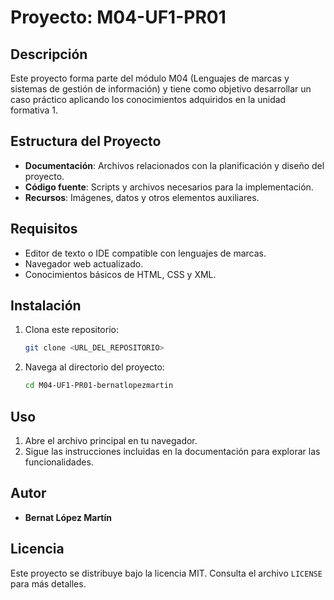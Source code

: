 # Proyecto: M04-UF1-PR01

## Descripción
Este proyecto forma parte del módulo M04 (Lenguajes de marcas y sistemas de gestión de información) y tiene como objetivo desarrollar un caso práctico aplicando los conocimientos adquiridos en la unidad formativa 1.

## Estructura del Proyecto
- **Documentación**: Archivos relacionados con la planificación y diseño del proyecto.
- **Código fuente**: Scripts y archivos necesarios para la implementación.
- **Recursos**: Imágenes, datos y otros elementos auxiliares.

## Requisitos
- Editor de texto o IDE compatible con lenguajes de marcas.
- Navegador web actualizado.
- Conocimientos básicos de HTML, CSS y XML.

## Instalación
1. Clona este repositorio:
    ```bash
    git clone <URL_DEL_REPOSITORIO>
    ```
2. Navega al directorio del proyecto:
    ```bash
    cd M04-UF1-PR01-bernatlopezmartin
    ```

## Uso
1. Abre el archivo principal en tu navegador.
2. Sigue las instrucciones incluidas en la documentación para explorar las funcionalidades.

## Autor
- **Bernat López Martín**

## Licencia
Este proyecto se distribuye bajo la licencia MIT. Consulta el archivo `LICENSE` para más detalles.